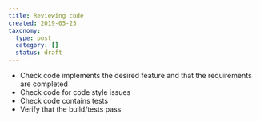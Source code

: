 ```yaml
---
title: Reviewing code
created: 2019-05-25
taxonomy:
  type: post
  category: []
  status: draft
---
```


* Check code implements the desired feature and that the requirements are completed
* Check code for code style issues
* Check code contains tests
* Verify that the build/tests pass
